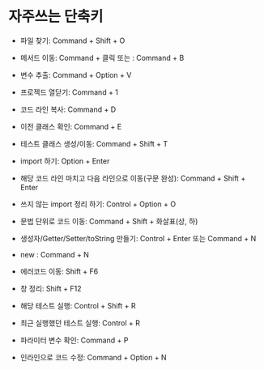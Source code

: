 # 자주쓰는 단축키

- 파일 찾기: Command + Shift + O

- 메서드 이동: Command + 클릭 또는 : Command + B

- 변수 추출: Command + Option + V

- 프로젝드 열닫기: Command + 1

- 코드 라인 복사: Command + D

- 이전 클래스 확인: Command + E

- 테스트 클래스 생성/이동: Command + Shift + T

- import 하기: Option + Enter

- 해당 코드 라인 마치고 다음 라인으로 이동(구문 완성): Command + Shift + Enter

- 쓰지 않는 import 정리 하기: Control + Option + O

- 문법 단위로 코드 이동: Command + Shift + 화살표(상, 하)

- 생성자/Getter/Setter/toString 만들기: Control + Enter 또는 Command + N

- new : Command + N

- 에러코드 이동: Shift + F6

- 창 정리: Shift + F12

- 해당 테스트 실행: Control + Shift + R

- 최근 실행했던 테스트 실행: Control + R

- 파라미터 변수 확인: Command + P

- 인라인으로 코드 수정: Command + Option + N



